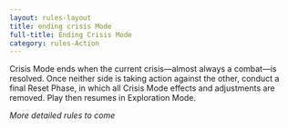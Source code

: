 ```yaml
---
layout: rules-layout
title: ending crisis Mode
full-title: Ending Crisis Mode
category: rules-Action
---
```


Crisis Mode ends when the current crisis&mdash;almost always a combat&mdash;is resolved. Once neither side is taking action against the other, conduct a final Reset Phase, in which all Crisis Mode effects and adjustments are removed. Play then resumes in Exploration Mode.

_More detailed rules to come_